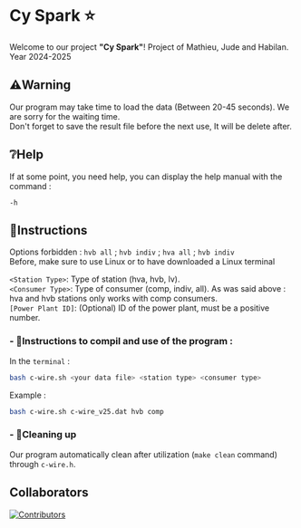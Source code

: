 # Cy Spark ⭐
Welcome to our project **"Cy Spark"**! 
Project of Mathieu, Jude and Habilan. Year 2024-2025<br>

## ⚠️Warning
Our program may take time to load the data (Between 20-45 seconds). We are sorry for the waiting time.<br>
Don't forget to save the result file before the next use, It will be delete after. 

## ❔Help
If at some point, you need help, you can display the help manual with the command : <br>
```
-h
```

## 📑Instructions 
Options forbidden : `hvb all` ; `hvb indiv` ; `hva all` ; `hvb indiv`<br>
Before, make sure to use Linux or to have downloaded a Linux terminal

`<Station Type>`: Type of station (hva, hvb, lv).<br>
`<Consumer Type>`: Type of consumer (comp, indiv, all). As was said above : hva and hvb stations only works with comp consumers.<br>
`[Power Plant ID]`: (Optional) ID of the power plant, must be a positive number.<br>

### - 🚀Instructions to compil and use of the program :
In the `terminal` :
```sh 
bash c-wire.sh <your data file> <station type> <consumer type>
```
Example :
```sh
bash c-wire.sh c-wire_v25.dat hvb comp
```


### - 🧹Cleaning up
Our program automatically clean after utilization (`make clean` command) through `c-wire.h`.
## Collaborators 
<a href="https://github.com/Sparthuus/CySpark/graphs/contributors">
  <img src="https://contrib.rocks/image?repo=Sparthuus/CySpark" alt="Contributors" />
</a>
